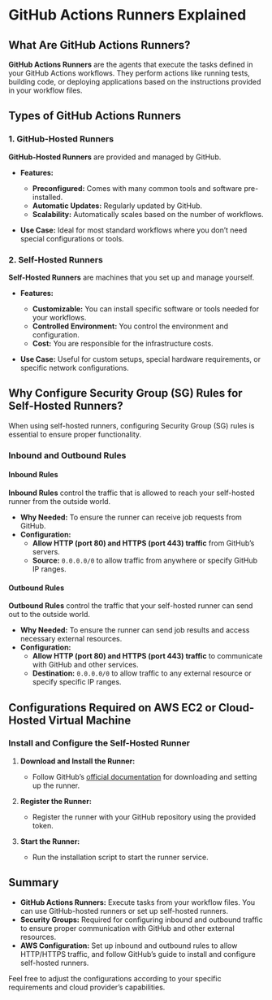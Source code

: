 # GitHub Actions Runners Explained

## What Are GitHub Actions Runners?

**GitHub Actions Runners** are the agents that execute the tasks defined in your GitHub Actions workflows. They perform actions like running tests, building code, or deploying applications based on the instructions provided in your workflow files.

## Types of GitHub Actions Runners

### 1. GitHub-Hosted Runners

**GitHub-Hosted Runners** are provided and managed by GitHub. 

- **Features:**
  - **Preconfigured:** Comes with many common tools and software pre-installed.
  - **Automatic Updates:** Regularly updated by GitHub.
  - **Scalability:** Automatically scales based on the number of workflows.

- **Use Case:** Ideal for most standard workflows where you don’t need special configurations or tools.

### 2. Self-Hosted Runners

**Self-Hosted Runners** are machines that you set up and manage yourself.

- **Features:**
  - **Customizable:** You can install specific software or tools needed for your workflows.
  - **Controlled Environment:** You control the environment and configuration.
  - **Cost:** You are responsible for the infrastructure costs.

- **Use Case:** Useful for custom setups, special hardware requirements, or specific network configurations.

## Why Configure Security Group (SG) Rules for Self-Hosted Runners?

When using self-hosted runners, configuring Security Group (SG) rules is essential to ensure proper functionality.

### Inbound and Outbound Rules

#### Inbound Rules

**Inbound Rules** control the traffic that is allowed to reach your self-hosted runner from the outside world.

- **Why Needed:** To ensure the runner can receive job requests from GitHub.
- **Configuration:**
  - **Allow HTTP (port 80) and HTTPS (port 443) traffic** from GitHub’s servers.
  - **Source:** `0.0.0.0/0` to allow traffic from anywhere or specify GitHub IP ranges.

#### Outbound Rules

**Outbound Rules** control the traffic that your self-hosted runner can send out to the outside world.

- **Why Needed:** To ensure the runner can send job results and access necessary external resources.
- **Configuration:**
  - **Allow HTTP (port 80) and HTTPS (port 443) traffic** to communicate with GitHub and other services.
  - **Destination:** `0.0.0.0/0` to allow traffic to any external resource or specify specific IP ranges.

## Configurations Required on AWS EC2 or Cloud-Hosted Virtual Machine

###  Install and Configure the Self-Hosted Runner

1. **Download and Install the Runner:**
   - Follow GitHub’s [official documentation](https://docs.github.com/en/actions/hosting-your-own-runners) for downloading and setting up the runner.

2. **Register the Runner:**
   - Register the runner with your GitHub repository using the provided token.

3. **Start the Runner:**
   - Run the installation script to start the runner service.

## Summary

- **GitHub Actions Runners:** Execute tasks from your workflow files. You can use GitHub-hosted runners or set up self-hosted runners.
- **Security Groups:** Required for configuring inbound and outbound traffic to ensure proper communication with GitHub and other external resources.
- **AWS Configuration:** Set up inbound and outbound rules to allow HTTP/HTTPS traffic, and follow GitHub’s guide to install and configure self-hosted runners.

Feel free to adjust the configurations according to your specific requirements and cloud provider’s capabilities.
